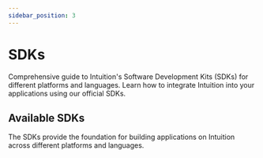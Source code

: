 ```yaml
---
sidebar_position: 3
---
```


# SDKs

Comprehensive guide to Intuition's Software Development Kits (SDKs) for different platforms and languages. Learn how to integrate Intuition into your applications using our official SDKs.

## Available SDKs


The SDKs provide the foundation for building applications on Intuition across different platforms and languages. 